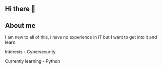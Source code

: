 ## Hi there 👋

## About me

I am new to all of this, i have no experience in IT but I want to get into it and learn. 

Interests - Cybersecurity 

Currently learning - Python


<!--
**xTamaturtle/xTamaturtle** is a ✨ _special_ ✨ repository because its `README.md` (this file) appears on your GitHub profile.

Here are some ideas to get you started:

*** *** I am new to IT and want to get into coding.
*** *** I’m looking for help or guidance to get a upskilled in IT from no experience
-->
